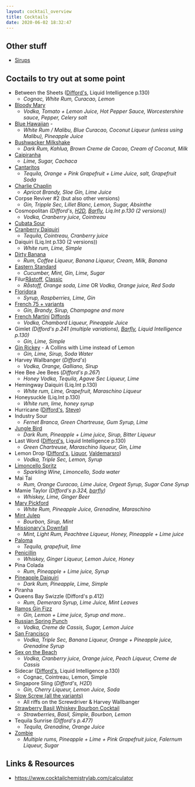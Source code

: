 ```yaml
---
layout: cocktail_overview
title: Cocktails
date: 2020-06-02 18:32:47
---
```


## Other stuff

- [Sirups](/Cocktails/Sirups.html)

## Coctails to try out at some point
    
 - Between the Sheets ([Difford's](https://www.diffordsguide.com/cocktails/recipe/209/between-the-sheets), Liquid Intelligence p.130)
    - *Cognac, White Rum, Curacao, Lemon*
 - [Bloody Mary](https://www.diffordsguide.com/cocktails/recipe/251/bloody-mary-modern-recipe)
    - *Vodka, Tomato + Lemon Juice, Hot Pepper Sauce, Worcestershire sauce, Pepper, Celery salt*
 - [Blue Hawaiian](https://www.youtube.com/watch?v=BsK6OyH0WF8) - 
    - *White Rum / Malibu, Blue Curacao, Coconut Liqueur (unless using Malibu), Pineapple Juice*
 - [Bushwacker Milkshake](https://www.thespruceeats.com/bushwacker-cocktail-recipe-760503)
   - *Dark Rum, Kahlua, Brown Creme de Cacao, Cream of Coconut, Milk*
 - [Caipiranha](https://www.diffordsguide.com/cocktails/recipe/354/caipirinha)
    - *Lime, Sugar, Cachaca*
 - [Cantaritos](https://www.diffordsguide.com/cocktails/recipe/3074/cantaritos)
    - *Tequila, Orange + Pink Grapefruit + Lime Juice, salt, Grapefruit Soda*
 - [Charlie Chaplin](https://www.diffordsguide.com/cocktails/recipe/2914/charlie-chaplin-cocktail)
    - *Apricot Brandy, Sloe Gin, Lime Juice*
 - Corpse Reviver #2 (but also other versions)
    - *Gin, Tripple Sec, Lillet Blanc, Lemon, Sugar, Absinthe*
 - Cosmopolitan *(Difford's, [H2D](https://www.youtube.com/watch?v=vKv8cnh2ocU), [Barfly](https://youtu.be/c6GV_vRlIIA?t=30), Liq.Int p.130 (2 versions))*
    - *Vodka, Cranberry juice, Cointreau*
 - [Cubata Sour](https://www.reddit.com/r/cocktails/comments/b8z1ie/cubata_sour/)
 - [Cranberry Daiquiri](https://www.valdemarsro.dk/cranberry-margaritas/)
    - *Tequila, Cointreau, Cranberry juice*
 - Daiquiri (Liq.Int p.130 (2 versions))
    - *White rum, Lime, Simple*
 - [Dirty Banana](https://www.diffordsguide.com/cocktails/recipe/649/dirty-banana)
    - *Rum, Coffee Liqueur, Banana Liqueur, Cream, Milk, Banana*
 - [Eastern Standard](https://www.diffordsguide.com/cocktails/recipe/4685/eastern-standard-soho-house-tonic)
    - *Cucumber, Mint, Gin, Lime, Sugar*
 - Filur[Råstoff](https://raastoff.dk/drink/filur/), [Classic](https://shake-it.dk/drink/filur/)
    - *Råstoff, Orange soda, Lime* OR *Vodka, Orange juice, Red Soda*
 - [Floridora](https://youtu.be/c6GV_vRlIIA?t=154)
    - *Syrup, Raspberries, Lime, Gin*
 - [French 75 + variants](https://www.diffordsguide.com/encyclopedia/1267/cocktails/french-75-cocktail-recipes-and-history)
    - *Gin, Brandy, Sirup, Champagne and more*
 - [French Martini](https://www.bbcgoodfood.com/recipes/french-martini) [Diffords](https://www.diffordsguide.com/cocktails/recipe/798/french-martini)
    - *Vodka, Chambord Liqueur, Pineapple Juice*
 - Gimlet *(Difford's p.241 (multiple variations), [Barfly](https://youtu.be/c6GV_vRlIIA?t=98), Liquid Intelligence p.130)*
    - *Gin, Lime, Simple*
 - [Gin Rickey](https://www.diffordsguide.com/cocktails/recipe/1676/gin-rickey) - A Collins with Lime instead of Lemon
    - *Gin, Lime, Sirup, Soda Water*
 - Harvey Wallbanger (*Difford's*)
    - *Vodka, Orange, Galliano, Sirup*
 - Hee Bee Jee Bees (*Difford's p.267*)
    - *Honey Vodka, Tequila, Agave Sec Liqueur, Lime*
 - Hemingway Daiquiri (Liq.Int p.130)
    - *White rum, Lime, Grapefruit, Maraschino Liqueur*
 - Honeysuckle (Liq.Int p.130)
    - *White rum, lime, honey syrup*
 - Hurricane ([Difford's](https://www.diffordsguide.com/cocktails/recipe/993/hurricane), [Steve](https://youtu.be/e70UZjwAmBg?t=214))
 - Industry Sour
    - *Fernet Branca, Green Chartreuse, Gum Syrup, Lime*
 - [Jungle Bird](https://www.diffordsguide.com/cocktails/recipe/1082/jungle-bird)
    - *Dark Rum, Pineapple + Lime juice, Sirup, Bitter Liqueur*
 - Last Word ([Difford's](https://www.diffordsguide.com/cocktails/recipe/1133/the-last-word-cocktail), Liquid Intelligence p.130)
    - *Green Chartreuse, Maraschino liqueur, Gin, Lime*
 - Lemon Drop ([Difford's](https://www.diffordsguide.com/cocktails/recipe/1143/lemon-drop), [Liquor](https://www.liquor.com/recipes/lemon-drop/), [Valdemarsro](https://www.valdemarsro.dk/lemondrop-cocktail/))
    - *Vodka, Triple Sec, Lemon, Syrup*
 - [Limoncello Spritz](https://www.diffordsguide.com/cocktails/recipe/4242/limoncello-spritz)
    - *Sparkling Wine, Limoncello, Soda water*
 - Mai Tai
    - *Rum, Orange Curacao, Lime Juice, Orgeat Syrup, Sugar Cane Syrup*
 - Mamie Taylor *(Difford's p.324, [barfly](https://youtu.be/c6GV_vRlIIA?t=498))*
    - *Whiskey, Lime, Ginger Beer*
 - [Mary Pickford](https://en.wikipedia.org/wiki/Mary_Pickford_(cocktail))
    - *White Rum, Pineapple Juice, Grenadine, Maraschino*
 - [Mint Julep]()
    - *Bourbon, Sirup, Mint*
 - [Missionary's Downfall](https://www.diffordsguide.com/cocktails/recipe/1334/missionarys-downfall)
    - *Mint, Light Rum, Peachtree Liqueur, Honey, Pineapple + Lime juice*
 - [Paloma](https://www.diffordsguide.com/cocktails/recipe/1456/paloma)
    - *Tequila, grapefruit, lime*
 - [Penicillin](https://www.diffordsguide.com/cocktails/recipe/2539/penicillin-cocktail)
    - *Whiskey, Ginger Liqueur, Lemon Juice, Honey*
 - Pina Colada
    - *Rum, Pineapple + Lime juice, Syrup*
 - [Pineapple Daiquiri](https://www.youtube.com/watch?v=9vD_CtZyH_E)
    - *Dark Rum, Pineapple, Lime, Simple*
 - Piranha
 - Queens Bay Swizzle (Difford's p.412)
    - *Rum, Demerara Syrup, Lime Juice, Mint Leaves*
 - [Ramos Gin Fizz](https://www.diffordsguide.com/cocktails/recipe/1628/ramos-gin-fizz)
    - *Gin, Lemon + Lime juice, Syrup and more..*
 - [Russian Spring Punch](https://www.diffordsguide.com/cocktails/recipe/1720/russian-spring-punch)
    - *Vodka, Creme de Cassis, Sugar, Lemon Juice*
 - [San Francisco](https://www.diffordsguide.com/cocktails/recipe/1737/san-francisco)
    - *Vodka, Triple Sec, Banana Liqueur, Orange + Pineapple juice, Grenadine Syrup*
 - [Sex on the Beach](https://www.diffordsguide.com/cocktails/recipe/4266/sex-on-the-beach)
    - *Vodka, Cranberry juice, Orange juice, Peach Liqueur, Creme de Cassis*
 - Sidecar ([Diff](https://www.diffordsguide.com/cocktails/recipe/1773/sidecar-cocktail-diffords-spec)[ord's](https://www.diffordsguide.com/cocktails/recipe/4791/sidecar-classic-spec), Liquid Intelligence p.130)
    - Cognac, Cointreau, Lemon, Simple
 - Singapore Sling (*Difford's, H2D*)
    - *Gin, Cherry Liqueur, Lemon Juice, Soda*
 - [Slow Screw (all the variants)](https://www.diffordsguide.com/encyclopedia/969/cocktails/slow-screw-family-of-cocktails)
    - All riffs on the Screwdriver & Harvey Wallbanger
 - [Strawberry Basil Whiskey Bourbon Cocktail](https://uniquelywomen.net/strawberry-basil-whiskey-bourbon-cocktail/)
    - *Strawberries, Basil, Simple, Bourbon, Lemon*
 - Tequila Sunrise *(Difford's p.477)*
    - *Tequila, Grenadine, Orange Juice*
 - [Zombie](https://www.diffordsguide.com/cocktails/recipe/2131/zombie)
    - *Multiple rums, Pineapple + Lime + Pink Grapefruit juice, Falernum Liqueur, Sugar*


 ## Links & Resources

  - https://www.cocktailchemistrylab.com/calculator
     
      